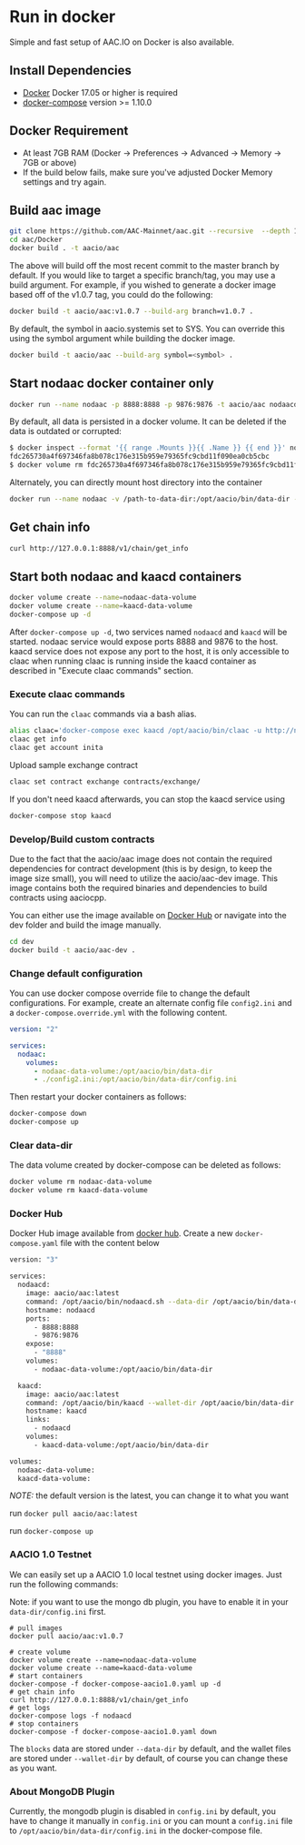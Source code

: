 # Run in docker

Simple and fast setup of AAC.IO on Docker is also available.

## Install Dependencies

- [Docker](https://docs.docker.com) Docker 17.05 or higher is required
- [docker-compose](https://docs.docker.com/compose/) version >= 1.10.0

## Docker Requirement

- At least 7GB RAM (Docker -> Preferences -> Advanced -> Memory -> 7GB or above)
- If the build below fails, make sure you've adjusted Docker Memory settings and try again.

## Build aac image

```bash
git clone https://github.com/AAC-Mainnet/aac.git --recursive  --depth 1
cd aac/Docker
docker build . -t aacio/aac
```

The above will build off the most recent commit to the master branch by default. If you would like to target a specific branch/tag, you may use a build argument. For example, if you wished to generate a docker image based off of the v1.0.7 tag, you could do the following:

```bash
docker build -t aacio/aac:v1.0.7 --build-arg branch=v1.0.7 .
```

By default, the symbol in aacio.systemis set to SYS. You can override this using the symbol argument while building the docker image.

```bash
docker build -t aacio/aac --build-arg symbol=<symbol> .
```

## Start nodaac docker container only

```bash
docker run --name nodaac -p 8888:8888 -p 9876:9876 -t aacio/aac nodaacd.sh -e arg1 arg2
```

By default, all data is persisted in a docker volume. It can be deleted if the data is outdated or corrupted:

```bash
$ docker inspect --format '{{ range .Mounts }}{{ .Name }} {{ end }}' nodaac
fdc265730a4f697346fa8b078c176e315b959e79365fc9cbd11f090ea0cb5cbc
$ docker volume rm fdc265730a4f697346fa8b078c176e315b959e79365fc9cbd11f090ea0cb5cbc
```

Alternately, you can directly mount host directory into the container

```bash
docker run --name nodaac -v /path-to-data-dir:/opt/aacio/bin/data-dir -p 8888:8888 -p 9876:9876 -t aacio/aac nodaacd.sh -e arg1 arg2
```

## Get chain info

```bash
curl http://127.0.0.1:8888/v1/chain/get_info
```

## Start both nodaac and kaacd containers

```bash
docker volume create --name=nodaac-data-volume
docker volume create --name=kaacd-data-volume
docker-compose up -d
```

After `docker-compose up -d`, two services named `nodaacd` and `kaacd` will be started. nodaac service would expose ports 8888 and 9876 to the host. kaacd service does not expose any port to the host, it is only accessible to claac when running claac is running inside the kaacd container as described in "Execute claac commands" section.

### Execute claac commands

You can run the `claac` commands via a bash alias.

```bash
alias claac='docker-compose exec kaacd /opt/aacio/bin/claac -u http://nodaacd:8888 --wallet-url http://localhost:8900'
claac get info
claac get account inita
```

Upload sample exchange contract

```bash
claac set contract exchange contracts/exchange/
```

If you don't need kaacd afterwards, you can stop the kaacd service using

```bash
docker-compose stop kaacd
```

### Develop/Build custom contracts

Due to the fact that the aacio/aac image does not contain the required dependencies for contract development (this is by design, to keep the image size small), you will need to utilize the aacio/aac-dev image. This image contains both the required binaries and dependencies to build contracts using aaciocpp.

You can either use the image available on [Docker Hub](https://hub.docker.com/r/aacio/aac-dev/) or navigate into the dev folder and build the image manually.

```bash
cd dev
docker build -t aacio/aac-dev .
```

### Change default configuration

You can use docker compose override file to change the default configurations. For example, create an alternate config file `config2.ini` and a `docker-compose.override.yml` with the following content.

```yaml
version: "2"

services:
  nodaac:
    volumes:
      - nodaac-data-volume:/opt/aacio/bin/data-dir
      - ./config2.ini:/opt/aacio/bin/data-dir/config.ini
```

Then restart your docker containers as follows:

```bash
docker-compose down
docker-compose up
```

### Clear data-dir

The data volume created by docker-compose can be deleted as follows:

```bash
docker volume rm nodaac-data-volume
docker volume rm kaacd-data-volume
```

### Docker Hub

Docker Hub image available from [docker hub](https://hub.docker.com/r/aacio/aac/).
Create a new `docker-compose.yaml` file with the content below

```bash
version: "3"

services:
  nodaacd:
    image: aacio/aac:latest
    command: /opt/aacio/bin/nodaacd.sh --data-dir /opt/aacio/bin/data-dir -e
    hostname: nodaacd
    ports:
      - 8888:8888
      - 9876:9876
    expose:
      - "8888"
    volumes:
      - nodaac-data-volume:/opt/aacio/bin/data-dir

  kaacd:
    image: aacio/aac:latest
    command: /opt/aacio/bin/kaacd --wallet-dir /opt/aacio/bin/data-dir --http-server-address=127.0.0.1:8900
    hostname: kaacd
    links:
      - nodaacd
    volumes:
      - kaacd-data-volume:/opt/aacio/bin/data-dir

volumes:
  nodaac-data-volume:
  kaacd-data-volume:

```

*NOTE:* the default version is the latest, you can change it to what you want

run `docker pull aacio/aac:latest`

run `docker-compose up`

### AACIO 1.0 Testnet

We can easily set up a AACIO 1.0 local testnet using docker images. Just run the following commands:

Note: if you want to use the mongo db plugin, you have to enable it in your `data-dir/config.ini` first.

```
# pull images
docker pull aacio/aac:v1.0.7

# create volume
docker volume create --name=nodaac-data-volume
docker volume create --name=kaacd-data-volume
# start containers
docker-compose -f docker-compose-aacio1.0.yaml up -d
# get chain info
curl http://127.0.0.1:8888/v1/chain/get_info
# get logs
docker-compose logs -f nodaacd
# stop containers
docker-compose -f docker-compose-aacio1.0.yaml down
```

The `blocks` data are stored under `--data-dir` by default, and the wallet files are stored under `--wallet-dir` by default, of course you can change these as you want.

### About MongoDB Plugin

Currently, the mongodb plugin is disabled in `config.ini` by default, you have to change it manually in `config.ini` or you can mount a `config.ini` file to `/opt/aacio/bin/data-dir/config.ini` in the docker-compose file.
